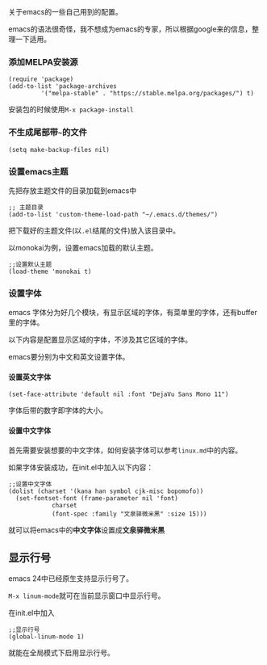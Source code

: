 关于emacs的一些自己用到的配置。

emacs的语法很奇怪，我不想成为emacs的专家，所以根据google来的信息，整理一下适用。

### 添加MELPA安装源

```
(require 'package)
(add-to-list 'package-archives
	     '("melpa-stable" . "https://stable.melpa.org/packages/") t)
```

安装包的时候使用`M-x package-install`

### 不生成尾部带`~`的文件

```
(setq make-backup-files nil)
```

### 设置emacs主题

先把存放主题文件的目录加载到emacs中

```
;; 主题目录
(add-to-list 'custom-theme-load-path "~/.emacs.d/themes/")
```
把下载好的主题文件(以`.el`结尾的文件)放入该目录中。

以monokai为例，设置emacs加载的默认主题。

```
;;设置默认主题
(load-theme 'monokai t)

```

### 设置字体

emacs 字体分为好几个模块，有显示区域的字体，有菜单里的字体，还有buffer里的字体。

以下内容是配置显示区域的字体，不涉及其它区域的字体。

emacs要分别为中文和英文设置字体。

#### 设置英文字体

```
(set-face-attribute 'default nil :font "DejaVu Sans Mono 11")
```

字体后带的数字即字体的大小。

#### 设置中文字体

首先需要安装想要的中文字体，如何安装字体可以参考`linux.md`中的内容。

如果字体安装成功，在init.el中加入以下内容：

```
;;设置中文字体
(dolist (charset '(kana han symbol cjk-misc bopomofo))
  (set-fontset-font (frame-parameter nil 'font)
		    charset
		    (font-spec :family "文泉驿微米黑" :size 15)))
```

就可以将emacs中的**中文字体**设置成**文泉驿微米黑**

## 显示行号

emacs 24中已经原生支持显示行号了。

`M-x linum-mode`就可在当前显示窗口中显示行号。

在init.el中加入

```
;;显示行号
(global-linum-mode 1)
```

就能在全局模式下启用显示行号。